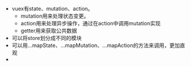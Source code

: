 - vuex有state、mutation、action。
	- mutation用来处理状态变更。
	- action用来处理异步操作，通过在action中调用mutation实现
	- getter用来获取公共数据
- 可以将store划分成不同的模块
- 可以用...mapState、...mapMutation、...mapAction的方法来调用，更加直观
-